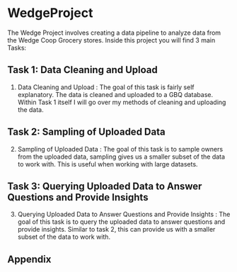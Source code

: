 # WedgeProject
The Wedge Project involves creating a data pipeline to analyze data from the Wedge Coop Grocery stores. Inside this project you will find 3 main Tasks:

## Task 1: Data Cleaning and Upload
1. Data Cleaning and Upload : The goal of this task is fairly self explanatory. The data is cleaned and uploaded to a GBQ database. Within Task 1 itself I will go over my methods of cleaning and uploading the data. 

## Task 2: Sampling of Uploaded Data
2. Sampling of Uploaded Data : The goal of this task is to sample owners from the uploaded data, sampling gives us a smaller subset of the data to work with. This is useful when working with large datasets.

## Task 3: Querying Uploaded Data to Answer Questions and Provide Insights
3. Querying Uploaded Data to Answer Questions and Provide Insights : The goal of this task is to query the uploaded data to answer questions and provide insights. Similar to task 2, this can provide us with a smaller subset of the data to work with.

## Appendix






